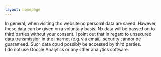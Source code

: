 ```yaml
---
layout: homepage
---
```


In general, when visiting this website no personal data are saved. However, these data can be given on a voluntary basis. No data will be passed on to third parties without your consent. I point out that in regard to unsecured data transmission in the internet (e.g. via email), security cannot be guaranteed. Such data could possibIy be accessed by third parties.  
I do not use Google Analytics or any other analytics software.  
